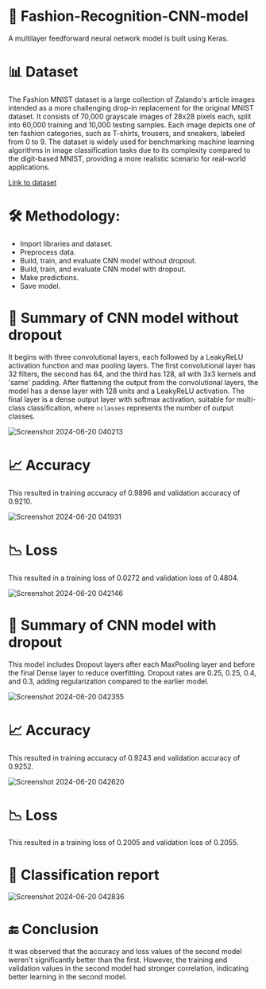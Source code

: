 # 🧥 Fashion-Recognition-CNN-model
A multilayer feedforward neural network model is built using Keras.

# 📊 Dataset
The Fashion MNIST dataset is a large collection of Zalando's article images intended as a more challenging drop-in replacement for the original MNIST dataset. It consists of 70,000 grayscale images of 28x28 pixels each, split into 60,000 training and 10,000 testing samples. Each image depicts one of ten fashion categories, such as T-shirts, trousers, and sneakers, labeled from 0 to 9. The dataset is widely used for benchmarking machine learning algorithms in image classification tasks due to its complexity compared to the digit-based MNIST, providing a more realistic scenario for real-world applications.

[Link to dataset](https://github.com/zalandoresearch/fashion-mnist)

# 🛠️ Methodology:
* Import libraries and dataset.
* Preprocess data.
* Build, train, and evaluate CNN model without dropout.
* Build, train, and evaluate CNN model with dropout.
* Make predictions.
* Save model.

# 📝 Summary of CNN model without dropout
It begins with three convolutional layers, each followed by a LeakyReLU activation function and max pooling layers. The first convolutional layer has 32 filters, the second has 64, and the third has 128, all with 3x3 kernels and 'same' padding. After flattening the output from the convolutional layers, the model has a dense layer with 128 units and a LeakyReLU activation. The final layer is a dense output layer with softmax activation, suitable for multi-class classification, where `nclasses` represents the number of output classes.

![Screenshot 2024-06-20 040213](https://github.com/AbakahAlexander/Fashion-Recognition-CNN-model./assets/107807886/8f28efa9-5bcc-420f-9f5e-fe5d7001ed4a)

# 📈 Accuracy
This resulted in training accuracy of 0.9896 and validation accuracy of 0.9210.

![Screenshot 2024-06-20 041931](https://github.com/AbakahAlexander/Fashion-Recognition-CNN-model./assets/107807886/9b1fbf00-a7f8-4dc0-92d3-586828af90cc)

# 📉 Loss
This resulted in a training loss of 0.0272 and validation loss of 0.4804.

![Screenshot 2024-06-20 042146](https://github.com/AbakahAlexander/Fashion-Recognition-CNN-model./assets/107807886/95ac1ad6-c956-4837-bf4b-489bcfadccbd)

# 📝 Summary of CNN model with dropout
This model includes Dropout layers after each MaxPooling layer and before the final Dense layer to reduce overfitting. Dropout rates are 0.25, 0.25, 0.4, and 0.3, adding regularization compared to the earlier model.

![Screenshot 2024-06-20 042355](https://github.com/AbakahAlexander/Fashion-Recognition-CNN-model./assets/107807886/59470d3c-4f2d-482c-9ad6-4e320d996fb6)

# 📈 Accuracy
This resulted in training accuracy of 0.9243 and validation accuracy of 0.9252.

![Screenshot 2024-06-20 042620](https://github.com/AbakahAlexander/Fashion-Recognition-CNN-model./assets/107807886/63a6573d-918d-4cc0-b11b-a95ec82b5a14)

# 📉 Loss
This resulted in a training loss of 0.2005 and validation loss of 0.2055.

# 📝 Classification report

![Screenshot 2024-06-20 042836](https://github.com/AbakahAlexander/Fashion-Recognition-CNN-model./assets/107807886/07c49638-51d1-43ea-97b3-205df7870814)

# 🔚 Conclusion
It was observed that the accuracy and loss values of the second model weren't significantly better than the first. However, the training and validation values in the second model had stronger correlation, indicating better learning in the second model.
